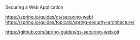 Securing a Web Application

https://spring.io/guides/gs/securing-web/
https://spring.io/guides/topicals/spring-security-architecture/

https://github.com/spring-guides/gs-securing-web.git